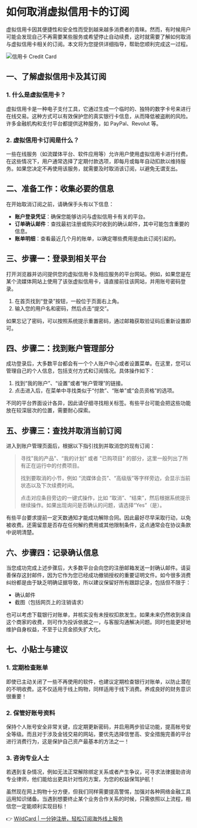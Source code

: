 # 如何取消虚拟信用卡的订阅

虚拟信用卡因其便捷性和安全性而受到越来越多消费者的青睐。然而，有时候用户可能会发现自己不再需要某些服务或希望停止自动续费，这时就需要了解如何取消与虚拟信用卡相关的订阅。本文将为您提供详细指导，帮助您顺利完成这一过程。

![信用卡 Credit Card](https://bbtdd.com/img/478204624256893.webp)

## 一、了解虚拟信用卡及其订阅

### 1. 什么是虚拟信用卡？

虚拟信用卡是一种电子支付工具，它通过生成一个临时的、独特的数字卡号来进行在线交易。这种方式可以有效保护您的真实银行卡信息，从而降低被盗刷的风险。许多金融机构和支付平台都提供这种服务，如 PayPal、Revolut 等。

### 2. 虚拟信用卡订阅是什么？

一些在线服务（如流媒体平台、软件应用等）允许用户使用虚拟信用卡进行付费。在这些情况下，用户通常选择了定期付款选项，即每月或每年自动扣款以维持服务。如果您决定不再使用该服务，就需要及时取消该订阅，以避免无谓支出。

## 二、准备工作：收集必要的信息

在开始取消订阅之前，请确保手头有以下信息：

- **账户登录凭证**：确保您能够访问与虚拟信用卡有关的平台。
- **订单确认邮件**：查找最初注册或购买时收到的确认邮件，其中可能包含重要的信息。
- **账单明细**：查看最近几个月的账单，以确定哪些费用是由此订阅引起的。

## 三、步骤一：登录到相关平台

打开浏览器并访问提供您的虚拟信用卡及相应服务的平台网站。例如，如果您是在某个流媒体网站上使用了该张虚拟信用卡，请直接前往该网站，并用账号密码登录。

1. 在首页找到“登录”按钮，一般位于页面右上角。
2. 输入您的用户名和密码，然后点击“提交”。

如果忘记了密码，可以按照系统提示重置密码，通过邮箱获取验证码后重新设置即可。

## 四、步骤二：找到账户管理部分

成功登录后，大多数平台都会有一个个人账户中心或者设置菜单。在这里，您可以管理自己的个人信息，包括支付方式和订阅情况。具体操作如下：

1. 找到“我的账户”、“设置”或者“帐户管理”的链接。
2. 点击进入后，在菜单中寻找类似于“付款”、“账单”或“会员资格”的选项。

不同的平台界面设计各异，因此请仔细寻找相关标签。有些平台可能会把这些功能放在较深层次的位置，需要耐心探索。

## 五、步骤三：查找并取消当前订阅

进入到账户管理页面后，根据以下指引找到并取消您的现有订阅：

> 寻找"我的产品"、“我的计划” 或者 "已购项目" 的部分，这里一般列出了所有正在运行中的付费项目。  
>  
> 找到要取消的小节，例如 “流媒体会员”、“高级版”等字样旁边，会显示当前状态以及下次续费时间。  
>  
> 点击对应条目旁边的一键式操作，比如 “取消”、“结束”，然后根据系统提示继续操作。如果出现询问是否确认的问题，请选择“Yes”（是）。

有些平台要求提前一定天数通知才能成功解除合同。因此最好尽早采取行动，以免被收费。还需留意是否存在任何解约费用或其他限制条件，这点通常会在协议条款中说明清楚。

## 六、步骤四：记录确认信息

当您成功完成上述步骤后，大多数平台会向您的注册邮箱发送一封确认邮件。请妥善保存这封邮件，因为它作为您已经成功撤销授权的重要证明文件。如今很多消费纠纷都是由于缺乏明确证据导致，所以建议保留好所有跟踪记录，包括但不限于：

- 确认邮件
- 截图（包括网页上的注销请求）

也可以考虑下载银行对账单，并核实没有未授权扣款发生。如果未来仍然收到来自这个商家的收费，则可作为投诉依据之一，与客服沟通解决问题。同时也能更好地维护自身权益，不至于让资金损失扩大化。

## 七、小贴士与建议

### 1. 定期检查账单

即使已主动关闭了一些不再使用的软件，也建议定期检查银行对账单，以防止潜在的不明收费。这不仅适用于线上购物，同样适用于线下消费。养成良好的财务意识很重要！

### 2. 保管好账号资料

保持个人账号安全非常关键，应定期更新密码，并启用两步验证功能，提高帐号安全等级。而且对于涉及金钱交易的网站，要优先选择信誉高、安全措施完善的平台进行消费行为，这是保护自己资产最基本的方法之一！

### 3. 咨询专业人士

若遇到复杂情况，例如无法正常解除绑定关系或者产生争议，可寻求法律援助咨询专业律师，他们能给出更具针对性的方案，为您的权益保驾护航！

虽然现在网上购物十分方便，但我们同样需要提高警惕，加强对各种网络金融工具运用知识储备。当遇到想要终止某个业务合作关系的时候，只需依照以上流程，相信您一定能顺利实现目标！

👉 [WildCard | 一分钟注册，轻松订阅海外线上服务](https://bbtdd.com/WildCard)